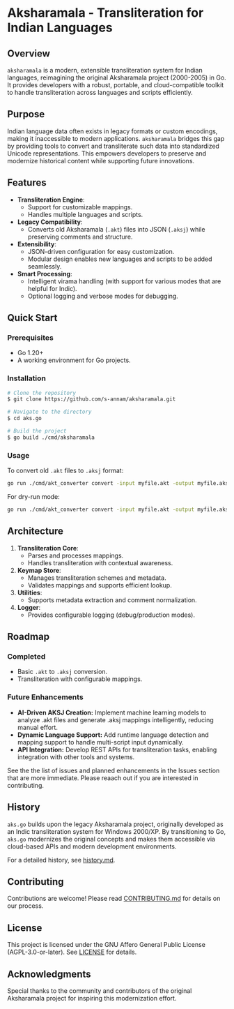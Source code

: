 # Aksharamala - Transliteration for Indian Languages

## Overview
`aksharamala` is a modern, extensible transliteration system for Indian languages, reimagining the original Aksharamala project (2000-2005) in Go. It provides developers with a robust, portable, and cloud-compatible toolkit to handle transliteration across languages and scripts efficiently.

## Purpose
Indian language data often exists in legacy formats or custom encodings, making it inaccessible to modern applications. `aksharamala` bridges this gap by providing tools to convert and transliterate such data into standardized Unicode representations. This empowers developers to preserve and modernize historical content while supporting future innovations.

## Features
- **Transliteration Engine**:
  - Support for customizable mappings.
  - Handles multiple languages and scripts.
- **Legacy Compatibility**:
  - Converts old Aksharamala (`.akt`) files into JSON (`.aksj`) while preserving comments and structure.
- **Extensibility**:
  - JSON-driven configuration for easy customization.
  - Modular design enables new languages and scripts to be added seamlessly.
- **Smart Processing**:
  - Intelligent virama handling (with support for various modes that are helpful for Indic).
  - Optional logging and verbose modes for debugging.

## Quick Start
### Prerequisites
- Go 1.20+
- A working environment for Go projects.

### Installation
```bash
# Clone the repository
$ git clone https://github.com/s-annam/aksharamala.git

# Navigate to the directory
$ cd aks.go

# Build the project
$ go build ./cmd/aksharamala
```

### Usage
To convert old `.akt` files to `.aksj` format:
```bash
go run ./cmd/akt_converter convert -input myfile.akt -output myfile.aksj
```
For dry-run mode:
```bash
go run ./cmd/akt_converter convert -input myfile.akt -output myfile.aksj -dry-run
```

## Architecture
1. **Transliteration Core**:
   - Parses and processes mappings.
   - Handles transliteration with contextual awareness.
2. **Keymap Store**:
   - Manages transliteration schemes and metadata.
   - Validates mappings and supports efficient lookup.
3. **Utilities**:
   - Supports metadata extraction and comment normalization.
4. **Logger**:
   - Provides configurable logging (debug/production modes).

## Roadmap
### Completed
- Basic `.akt` to `.aksj` conversion.
- Transliteration with configurable mappings.

### Future Enhancements
* **AI-Driven AKSJ Creation:** Implement machine learning models to analyze .akt files and generate .aksj mappings intelligently, reducing manual effort.
* **Dynamic Language Support:** Add runtime language detection and mapping support to handle multi-script input dynamically.
* **API Integration:** Develop REST APIs for transliteration tasks, enabling integration with other tools and systems.

See the the list of issues and planned enhancements in the Issues section that are more immediate. Please reaach out if you are interested in contributing.

## History
`aks.go` builds upon the legacy Aksharamala project, originally developed as an Indic transliteration system for Windows 2000/XP. By transitioning to Go, `aks.go` modernizes the original concepts and makes them accessible via cloud-based APIs and modern development environments.

For a detailed history, see [history.md](docs/history.md).

## Contributing
Contributions are welcome! Please read [CONTRIBUTING.md](docs/CONTRIBUTING.md) for details on our process.

## License
This project is licensed under the GNU Affero General Public License (AGPL-3.0-or-later). See [LICENSE](LICENSE) for details.

## Acknowledgments
Special thanks to the community and contributors of the original Aksharamala project for inspiring this modernization effort.
